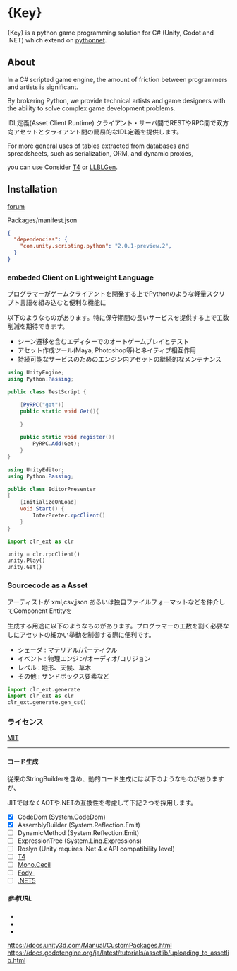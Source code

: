# {Key}
{Key} is a python game programming solution for C# (Unity, Godot and .NET)
which extend on [pythonnet](http://pythonnet.github.io/).

## About
In a C# scripted game engine, the amount of friction between programmers and artists is significant.

By brokering Python, we provide technical artists and game designers with the ability to solve complex game development problems.

IDL定義(Asset Client Runtime) クライアント・サーバ間でRESTやRPC間で双方向アセットとクライアント間の簡易的なIDL定義を提供します。

For more general uses of tables extracted from databases and spreadsheets, such as serialization, ORM, and dynamic proxies, 

you can use Consider [T4](https://docs.microsoft.com/ja-jp/visualstudio/modeling/code-generation-and-t4-text-templates?view=vs-2019) or [LLBLGen](https://www.llblgen.com/).

## Installation
[](https://docs.unity3d.com/Packages/com.unity.scripting.python@2.0/manual/)
[forum](https://forum.unity.com/threads/introducing-python-for-unity-editor.812748/)

Packages/manifest.json
```json
{
  "dependencies": {
    "com.unity.scripting.python": "2.0.1-preview.2",
  }
}
```

### embeded Client on Lightweight Language
プログラマーがゲームクライアントを開発する上でPythonのような軽量スクリプト言語を組み込むと便利な機能に

以下のようなものがあります。特に保守期間の長いサービスを提供する上で工数削減を期待できます。

- シーン遷移を含むエディターでのオートゲームプレイとテスト
- アセット作成ツール(Maya, Photoshop等)とネイティブ相互作用
- 持続可能なサービスのためのエンジン内アセットの継続的なメンテナンス


```c#
using UnityEngine;
using Python.Passing;

public class TestScript {

    [PyRPC("get")]
    public static void Get(){
    
    }

    public static void register(){
        PyRPC.Add(Get);
    }
}
```

```c#
using UnityEditor;
using Python.Passing;

public class EditorPresenter
{
    [InitializeOnLoad]
    void Start() {
        InterPreter.rpcClient()
    }
}
```

```python
import clr_ext as clr

unity = clr.rpcClient()
unity.Play()
unity.Get()
```

### Sourcecode as a Asset
アーティストが xml,csv,json あるいは独自ファイルフォーマットなどを仲介してComponent Entityを

生成する用途に以下のようなものがあります。プログラマーの工数を割く必要なしにアセットの細かい挙動を制御する際に便利です。

- シェーダ : マテリアル/パーティクル
- イベント : 物理エンジン/オーディオ/コリジョン
- レベル : 地形、天候、草木
- その他 : サンドボックス要素など

```python
import clr_ext.generate
import clr_ext as clr
clr_ext.generate.gen_cs()
```




### ライセンス
[MIT](./License.md)

---

#### コード生成
従来のStringBuilderを含め、動的コード生成には以下のようなものがありますが、

JITではなくAOTや.NETの互換性を考慮して下記２つを採用します。

- [x] CodeDom (System.CodeDom)
- [x] AssemblyBuilder (System.Reflection.Emit)
- [ ] DynamicMethod (System.Reflection.Emit)
- [ ] ExpressionTree (System.Linq.Expressions) 
- [ ] Roslyn (Unity requires .Net 4.x API compatibility level)
- [ ] [T4](http://neue.cc/2019/12/06_585.html)
- [ ] [Mono.Cecil](https://qiita.com/pCYSl5EDgo/items/4146989d08e169dde81d)
- [ ] [Fody](https://github.com/Fody/Fody)_
- [ ] [.NET5](https://devblogs.microsoft.com/dotnet/introducing-c-source-generators/)

##### 参考URL
- [](http://blog.shos.info/archives/2013/11/csharp_metaprogramming.html)
- [](https://ufcpp.net/study/csharp/misc_dynamic.html)
- [](http://neue.cc/2017/12/04_560.html)

https://docs.unity3d.com/Manual/CustomPackages.html
https://docs.godotengine.org/ja/latest/tutorials/assetlib/uploading_to_assetlib.html